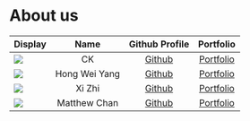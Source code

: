 # About us

Display | Name | Github Profile | Portfolio 
--------|:----:|:--------------:|:---------:
![](https://via.placeholder.com/100.png?text=Photo) | CK | [Github](https://github.com/synCKun) | [Portfolio](docs/team/johndoe.md)
![](https://via.placeholder.com/100.png?text=Photo) | Hong Wei Yang | [Github](https://github.com/MeLoveCarbs) | [Portfolio](/team/melovecarbs.md)
![](https://via.placeholder.com/100.png?text=Photo) | Xi Zhi | [Github](https://github.com/lowxizhi) | [Portfolio](docs/team/lowxizhi.md)
![](https://via.placeholder.com/100.png?text=Photo) | Matthew Chan | [Github](https://github.com/matthewc97) | [Portfolio](docs/team/johndoe.md)

